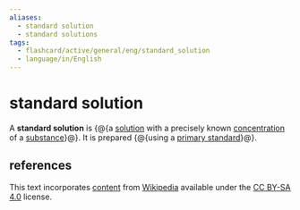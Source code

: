 ```yaml
---
aliases:
  - standard solution
  - standard solutions
tags:
  - flashcard/active/general/eng/standard_solution
  - language/in/English
---
```


# standard solution

A __standard solution__ is {@{a [solution](solution%20(chemistry).md) with a precisely known [concentration](concentration.md) of a [substance](chemical%20substance.md)}@}. It is prepared {@{using a [primary standard](primary%20standard.md)}@}.

## references

This text incorporates [content](https://en.wikipedia.org/wiki/standard_solution) from [Wikipedia](Wikipedia.md) available under the [CC BY-SA 4.0](https://creativecommons.org/licenses/by-sa/4.0/) license.

